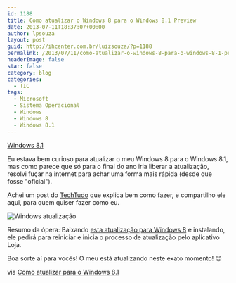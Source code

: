 ```yaml
---
id: 1188
title: Como atualizar o Windows 8 para o Windows 8.1 Preview
date: 2013-07-11T18:37:07+00:00
author: lpsouza
layout: post
guid: http://ihcenter.com.br/luizsouza/?p=1188
permalink: /2013/07/11/como-atualizar-o-windows-8-para-o-windows-8-1-preview/
headerImage: false
star: false
category: blog
categories:
  - TIC
tags:
  - Microsoft
  - Sistema Operacional
  - Windows
  - Windows 8
  - Windows 8.1
---
```

[Windows 8.1](wp-content/upload/2013/07/windows-8_1.jpg)

Eu estava bem curioso para atualizar o meu Windows 8 para o Windows 8.1, mas como parece que só para o final do ano iria liberar a atualização, resolvi fuçar na internet para achar uma forma mais rápida (desde que fosse "oficial").

Achei um post do [TechTudo](http://www.techtudo.com.br/) que explica bem como fazer, e compartilho ele aqui, para quem quiser fazer como eu.

![Windows atualização](http://s.glbimg.com/po/tt/f/original/2013/06/27/captura-de-tela-2013-06-26-as-181110_.png)

Resumo da ópera: Baixando [esta atualização para Windows 8](http://go.microsoft.com/fwlink/?LinkId=302157) e instalando, ele pedirá para reiniciar e inicia o processo de atualização pelo aplicativo Loja.

Boa sorte aí para vocês! O meu está atualizando neste exato momento! 😉

via [Como atualizar para o Windows 8.1](http://www.techtudo.com.br/dicas-e-tutoriais/noticia/2013/06/como-atualizar-para-o-windows-81.html)
